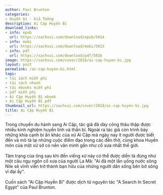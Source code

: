 ```yaml
---
author: Paul Brunton
categories:
- Huyền bí - Giả Tưởng
description: Ai Cập Huyền Bí
download_links:
- info: epub
  url: https://sachvui.com/download/epub/5814
- info: mobi
  url: https://sachvui.com/download/mobi/5815
- info: pdf
  url: https://sachvui.com/download/pdf/5816
image: https://sachvui.com/cover/2018/ai-cap-huyen-bi.jpg
layout: post
permalink: /ai-cap-huyen-bi.html
tags:
- tải sách miễn phí
- tải sách nhanh
- tải ebooks miễn phí
- pdf miễn phí
- Ai Cập Huyền Bí ebook
- Ai Cập Huyền Bí pdf
thumbnail_url: https://sachvui.com/cover/2018/ai-cap-huyen-bi.jpg
title: Ai Cập Huyền Bí
---
```


 <div class="item-desc text-justify"> <p>Trong chuyến du hành sang Ai Cập, tác giả đã dày công thâu thập được nhiều kinh nghiệm huyền linh và thần bí. Ngoài ra tác giả còn trình bày những khía cạnh bí ẩn khác của xứ Ai Cập mà ngày nay ít người được biết đến và mô tả lại những cuộc điểm đạo trong các đền thờ, cùng khoa Huyền môn của một xứ sở có nền văn minh gần như cổ xưa nhất thế giới.<br><br>Tâm trạng của ông sau khi đến viếng xứ này có thể được diễn tả đúng như một câu ngụ ngôn cổ xưa của người La Mã: "Ai đã một lần uống nước sông Nile sẽ vĩnh viễn trở thành bạn hữu của những người dân sống bên bờ sông vĩ đại ấy".<br><br>Cuốn sách "Ai Cập Huyền Bí" được dịch từ nguyên tác "A Search In Secret Egypt" của Paul Brunton.</p> </div>